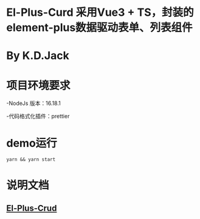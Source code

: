# El-Plus-Curd 采用Vue3 + TS，封装的element-plus数据驱动表单、列表组件

# By K.D.Jack

# 项目环境要求

-NodeJs 版本：16.18.1

-代码格式化插件：prettier

# demo运行

```
yarn && yarn start
```

# 说明文档

## [El-Plus-Crud](https://kdjack.github.io/)
